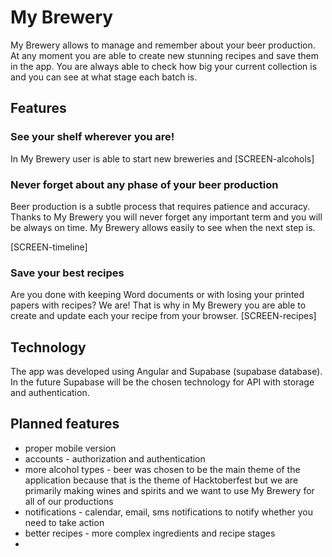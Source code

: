 # My Brewery

My Brewery allows to manage and remember about your beer production. At any moment you are able to create new stunning recipes and save them in the app. You are always able to check how big your current collection is and you can see at what stage each batch is.

## Features

### See your shelf wherever you are!

In My Brewery user is able to start new breweries and
[SCREEN-alcohols]

### Never forget about any phase of your beer production

Beer production is a subtle process that requires patience and accuracy. Thanks to My Brewery you will never forget any important term and you will be always on time. My Brewery allows easily to see when the next step is.

[SCREEN-timeline]

### Save your best recipes

Are you done with keeping Word documents or with losing your printed papers with recipes? We are! That is why in My Brewery you are able to create and update each your recipe from your browser.
[SCREEN-recipes]

## Technology

The app was developed using Angular and Supabase (supabase database). In the future Supabase will be the chosen technology for API with storage and authentication.

## Planned features
- proper mobile version
- accounts - authorization and authentication
- more alcohol types - beer was chosen to be the main theme of the application because that is the theme of Hacktoberfest but we are primarily making wines and spirits and we want to use My Brewery for all of our productions
- notifications - calendar, email, sms notifications to notify whether you need to take action
- better recipes - more complex ingredients and recipe stages
-
